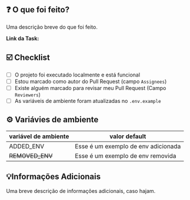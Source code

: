 ## ❓ O que foi feito?

Uma descrição breve do que foi feito.

**Link da Task: <link>**

## ☑️ Checklist

- [ ] O projeto foi executado localmente e está funcional
- [ ] Estou marcado como autor do Pull Request (campo `Assignees`)
- [ ] Existe alguém marcado para revisar meu Pull Request (Campo `Reviewers`)
- [ ] As variáveis de ambiente foram atualizadas no `.env.example`

[//]: # (REMOVER CASO NÃO HAJA ATUALIZAÇÂO DE ENVS)

## ⚙️ Variávies de ambiente

| variável de ambiente | valor default | 
| -- | -- |
| ADDED_ENV| Esse é um exemplo de env adicionada |
| ~~REMOVED_ENV~~ | Esse é um exemplo de env removida|

[//]: # (REMOVER CASO NÃO HAJA ATUALIZAÇÂO DE ENVS)


[//]: # (REMOVER CASO NÃO HAJA INFORMAÇÕES ADICIONAIS)

## 💡Informações Adicionais

Uma breve descrição de informações adicionais, caso hajam.

[//]: # (REMOVER CASO NÃO HAJA INFORMAÇÕES ADICIONAIS)
